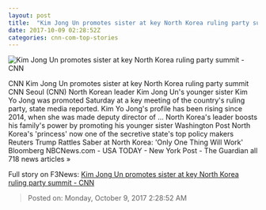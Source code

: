 ```yaml
---
layout: post
title:  "Kim Jong Un promotes sister at key North Korea ruling party summit - CNN"
date: 2017-10-09 02:28:52Z
categories: cnn-com-top-stories
---
```


![Kim Jong Un promotes sister at key North Korea ruling party summit - CNN](http://i2.cdn.cnn.com/cnnnext/dam/assets/171009075916-kim-yo-jong-super-tease.jpg)

CNN Kim Jong Un promotes sister at key North Korea ruling party summit CNN Seoul (CNN) North Korean leader Kim Jong Un's younger sister Kim Yo Jong was promoted Saturday at a key meeting of the country's ruling party, state media reported. Kim Yo Jong's profile has been rising since 2014, when she was made deputy director of ... North Korea's leader boosts his family's power by promoting his younger sister Washington Post North Korea's 'princess' now one of the secretive state's top policy makers Reuters Trump Rattles Saber at North Korea: 'Only One Thing Will Work' Bloomberg NBCNews.com - USA TODAY - New York Post - The Guardian all 718 news articles »


Full story on F3News: [Kim Jong Un promotes sister at key North Korea ruling party summit - CNN](http://www.f3nws.com/n/ACBKsH)

> Posted on: Monday, October 9, 2017 2:28:52 AM
